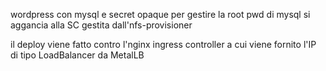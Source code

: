 wordpress con mysql e secret opaque per gestire la root pwd di mysql
si aggancia alla SC gestita dall'nfs-provisioner

il deploy viene fatto contro l'nginx ingress controller a cui viene fornito 
l'IP di tipo LoadBalancer da MetalLB
